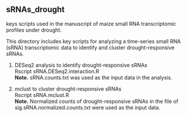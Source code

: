 ## sRNAs_drought
keys scripts used in the manuscript of maize small RNA transcriptomic profiles under drought.

This directory includes key scripts for analyzing a time-series small RNA (sRNA) transcriptomic data to identify and cluster drought-responsive sRNAs.

1. DESeq2 analysis to identify drought-responsive sRNAs  
Rscript sRNA.DESeq2.interaction.R  
**Note.** sRNA.counts.txt was used as the input data in the analysis.


2. mclust to cluster drought-responsive sRNAs  
Rscript sRNA.mclust.R  
**Note.** Normalized counts of drought-responsive sRNAs in the file of sig.sRNA.normalized.counts.txt were used as the input data.
